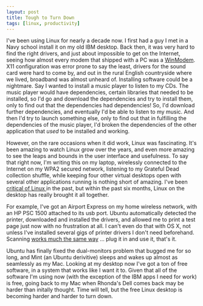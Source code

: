```yaml
--- 
layout: post
title: Tough to Turn Down
tags: [linux, productivity]
---
```


I've been using Linux for nearly a decade now. I first had a guy I met in a Navy school install it on my old IBM desktop. Back then, it was very hard to find the right drivers, and just about impossible to get on the Internet, seeing how almost every modem that shipped with a PC was a [WinModem][1]. X11 configuration was error prone to say the least, drivers for the sound card were hard to come by, and out in the rural English countryside where we lived, broadband was almost unheard of. Installing software could be a nightmare. Say I wanted to install a music player to listen to my CDs. The music player would have dependencies, certain libraries that needed to be installed, so I'd go and download the dependencies and try to install them, only to find out that the dependencies had dependencies! So, I'd download further dependencies, and eventually I'd be able to listen to my music. And then I'd try to launch something else, only to find out that in fulfilling the dependencies of the music player, I'd broken the dependencies of the other application that _used_ to be installed and working.

However, on the rare occasions when it did work, Linux was fascinating. It's been amazing to watch Linux grow over the years, and even more amazing to see the leaps and bounds in the user interface and usefulness. To say that right now, I'm writing this on my laptop, wirelessly connected to the Internet on my WPA2 secured network, listening to my Grateful Dead collection shuffle, while keeping four other virtual desktops open with several other applications running is nothing short of amazing. I've been [critical ][2][of ][3][Linux ][4] in the past, but within the past six months, Linux on the desktop has really brought it all together.
  
For example, I've got an Airport Express on my home wireless network, with an HP PSC 1500 attached to its usb port. Ubuntu automatically detected the printer, downloaded and installed the drivers, and allowed me to print a test page just now with no frustration at all. I can't even do that with OS X, not unless I've installed several gigs of printer drivers I don't need beforehand.  Scanning [works much the same way][6] ... plug it in and use it, that's it.  

Ubuntu has finally fixed the dual-monitors problem that bugged me for so long, and Mint (an Ubuntu derivitive) sleeps and wakes up almost as seamlessly as my Mac. Looking at my desktop now I've got a ton of free software, in a system that works like I want it to. Given that all of the software I'm using now (with the exception of the IBM apps I need for work) is free, going back to my Mac when Rhonda's Dell comes back may be harder than initally thought. Time will tell, but the free Linux desktop is becoming harder and harder to turn down.  

[1]: http://en.wikipedia.org/wiki/Softmodem
[2]: https://jonathanbuys.com/12-24-2008/the-coffee-cup.html 
[3]: https://jonathanbuys.com/12-24-2008/how-to-fix-linux.html 
[4]: https://jonathanbuys.com/04-10-2008/linux-is-not-for-macbooks.html 
[6]: https://jonathanbuys.com/09-15-2008/ubuntu-scanning.html 
